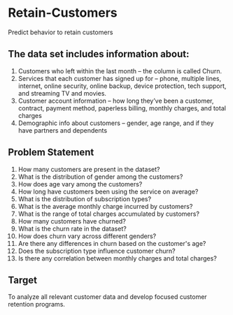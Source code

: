 # Retain-Customers
Predict behavior to retain customers
## The data set includes information about:
1) Customers who left within the last month – the column is called Churn.
2) Services that each customer has signed up for – phone, multiple lines, internet, online
security, online backup, device protection, tech support, and streaming TV and movies.
3)  Customer account information – how long they’ve been a customer, contract, payment
method, paperless billing, monthly charges, and total charges
4) Demographic info about customers – gender, age range, and if they have partners and
dependents

## Problem Statement
1)  How many customers are present in the dataset?
2)  What is the distribution of gender among the customers?
3)  How does age vary among the customers?
4)  How long have customers been using the service on average?
5)  What is the distribution of subscription types?
6)  What is the average monthly charge incurred by customers?
7)  What is the range of total charges accumulated by customers?
8)  How many customers have churned?
9)  What is the churn rate in the dataset?
10) How does churn vary across different genders?
11) Are there any differences in churn based on the customer's age?
12) Does the subscription type influence customer churn?
13)  Is there any correlation between monthly charges and total charges?

## Target
  To analyze all relevant customer data and develop focused customer retention programs.


